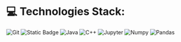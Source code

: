 # 💻 Technologies Stack:
![Git](https://img.shields.io/badge/Git-%23FFF8DC?style=for-the-badge&logo=git) ![Static Badge](https://img.shields.io/badge/Python-%23ADD8E6?style=for-the-badge&logo=Python) ![Java](https://img.shields.io/badge/java-%23ED8B00.svg?style=for-the-badge&logo=java&logoColor=white) ![C++](https://img.shields.io/badge/C%2B%2B-%234169E1?style=for-the-badge&logo=C%2B%2B) ![Jupyter](https://img.shields.io/badge/Jupyter-%23FFF8DC?style=for-the-badge&logo=Jupyter) ![Numpy](https://img.shields.io/badge/Numpy-%23696969?style=for-the-badge&logo=numpy) ![Pandas](https://img.shields.io/badge/Pandas-%23696969?style=for-the-badge&logo=pandas)




